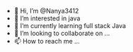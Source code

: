 - 👋 Hi, I’m @Nanya3412
- 👀 I’m interested in java
- 🌱 I’m currently learning full stack Java
- 💞️ I’m looking to collaborate on ...
- 📫 How to reach me ...

<!---
Nanya3412/Nanya3412 is a ✨ special ✨ repository because its `README.md` (this file) appears on your GitHub profile.
You can click the Preview link to take a look at your changes.
--->

